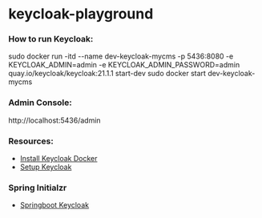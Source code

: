 # keycloak-playground

### How to run Keycloak:

sudo docker run -itd --name dev-keycloak-mycms -p 5436:8080 -e KEYCLOAK_ADMIN=admin -e KEYCLOAK_ADMIN_PASSWORD=admin quay.io/keycloak/keycloak:21.1.1 start-dev
sudo docker start dev-keycloak-mycms

### Admin Console:
http://localhost:5436/admin

### Resources:
- [Install Keycloak Docker](https://www.keycloak.org/getting-started/getting-started-docker)
- [Setup Keycloak](https://www.baeldung.com/spring-boot-keycloak)


### Spring Initialzr
- [Springboot Keycloak](https://start.spring.io/#!type=maven-project&language=java&platformVersion=3.1.0&packaging=jar&jvmVersion=11&groupId=com&artifactId=keycloak-playground&name=keycloak-playground&description=Demo%20project%20for%20Spring%20Boot%20Keycloak&packageName=com.keycloak-playground&dependencies=web,oauth2-client,data-jpa,security,oauth2-resource-server)
